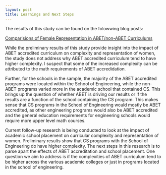 ```yaml
---
layout: post
title: Learnings and Next Steps
---
```


 The results of this study can be found on the folowwing blog posts:

[Comparisions of Female Representation in ABET/non-ABET Curriculums](_posts/2024-08-12-overall-comparisons.md) 

 While the preliminary results of this study provide insight into the impact of ABET accredited curriculum on complexity and  representation of women, the study does not address why ABET accredited curriculum  tend to have higher complexity. I suspect that some of the increased complexity can be attributed to the math requirements of ABET accredidation.

Further, for the schools in the sample, the majority of the ABET accredited programs were located within the School of Engineering, while the non-ABET programs varied more in the academic school that contained CS.  This brings up the question of whether ABET is driving our results or if the results are a function of the school containing the CS program. This makes sense that CS programs in the School of Engineering would mostly be ABET accredited, as other engineering programs would also be ABET accredited and the general education requirements for engineering schools would require more upper level math courses.

Current follow-up research is being conducted to look at the impact of academic school placement on curricular complexity and representation of women. Preliminary results show that CS programs with the School of Engineering do have higher complexity. The next steps in this research is to parse apart the effects of ABET accreditation and school placement.  One question we aim to address is if the complexities of ABET curriculum tend to be higher across the various academic colleges or just in programs located in the school of engineering.


